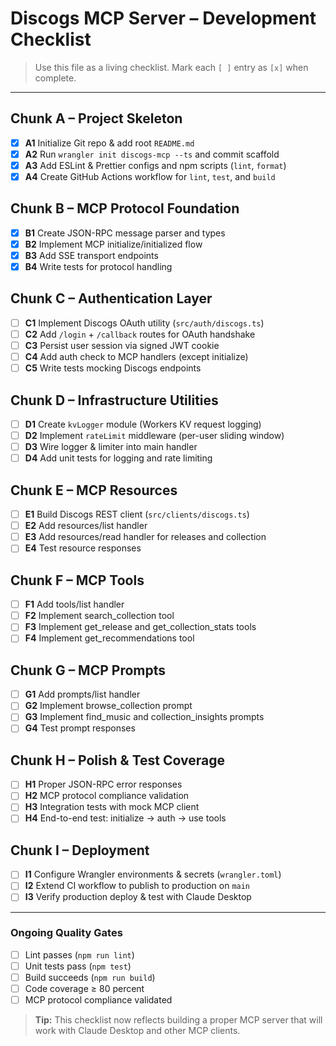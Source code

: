 # Discogs MCP Server – Development Checklist

> Use this file as a living checklist. Mark each `[ ]` entry as `[x]` when complete.

---

## Chunk A – Project Skeleton

- [x] **A1** Initialize Git repo & add root `README.md`
- [x] **A2** Run `wrangler init discogs-mcp --ts` and commit scaffold
- [x] **A3** Add ESLint & Prettier configs and npm scripts (`lint`, `format`)
- [x] **A4** Create GitHub Actions workflow for `lint`, `test`, and `build`

## Chunk B – MCP Protocol Foundation

- [x] **B1** Create JSON-RPC message parser and types
- [x] **B2** Implement MCP initialize/initialized flow
- [x] **B3** Add SSE transport endpoints
- [x] **B4** Write tests for protocol handling

## Chunk C – Authentication Layer

- [ ] **C1** Implement Discogs OAuth utility (`src/auth/discogs.ts`)
- [ ] **C2** Add `/login` + `/callback` routes for OAuth handshake
- [ ] **C3** Persist user session via signed JWT cookie
- [ ] **C4** Add auth check to MCP handlers (except initialize)
- [ ] **C5** Write tests mocking Discogs endpoints

## Chunk D – Infrastructure Utilities

- [ ] **D1** Create `kvLogger` module (Workers KV request logging)
- [ ] **D2** Implement `rateLimit` middleware (per-user sliding window)
- [ ] **D3** Wire logger & limiter into main handler
- [ ] **D4** Add unit tests for logging and rate limiting

## Chunk E – MCP Resources

- [ ] **E1** Build Discogs REST client (`src/clients/discogs.ts`)
- [ ] **E2** Add resources/list handler
- [ ] **E3** Add resources/read handler for releases and collection
- [ ] **E4** Test resource responses

## Chunk F – MCP Tools

- [ ] **F1** Add tools/list handler
- [ ] **F2** Implement search_collection tool
- [ ] **F3** Implement get_release and get_collection_stats tools
- [ ] **F4** Implement get_recommendations tool

## Chunk G – MCP Prompts

- [ ] **G1** Add prompts/list handler
- [ ] **G2** Implement browse_collection prompt
- [ ] **G3** Implement find_music and collection_insights prompts
- [ ] **G4** Test prompt responses

## Chunk H – Polish & Test Coverage

- [ ] **H1** Proper JSON-RPC error responses
- [ ] **H2** MCP protocol compliance validation
- [ ] **H3** Integration tests with mock MCP client
- [ ] **H4** End-to-end test: initialize → auth → use tools

## Chunk I – Deployment

- [ ] **I1** Configure Wrangler environments & secrets (`wrangler.toml`)
- [ ] **I2** Extend CI workflow to publish to production on `main`
- [ ] **I3** Verify production deploy & test with Claude Desktop

---

### Ongoing Quality Gates

- [ ] Lint passes (`npm run lint`)
- [ ] Unit tests pass (`npm test`)
- [ ] Build succeeds (`npm run build`)
- [ ] Code coverage ≥ 80 percent
- [ ] MCP protocol compliance validated

> **Tip:** This checklist now reflects building a proper MCP server that will work with Claude Desktop and other MCP clients.
